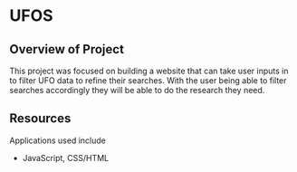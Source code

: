 # UFOS
## Overview of Project
This project was focused on building a website that can take user inputs in to filter UFO data to refine their searches. With the user being able to filter searches accordingly they will be able to do the research they need.

## Resources
Applications used include
- JavaScript, CSS/HTML

